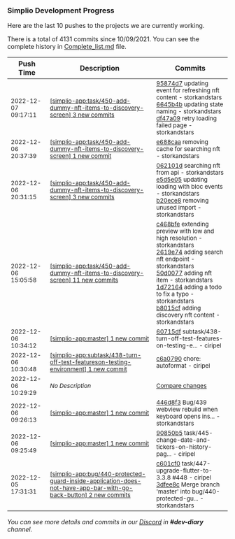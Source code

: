 
### Simplio Development Progress

Here are the last 10 pushes to the projects we are currently working.

There is a total of 4131 commits since 10/09/2021. You can see the complete history in
 [Complete_list.md](Complete_list.md) file.

| Push Time | Description | Commits |
| --- | --- | --- |
| <sub>2022-12-07 09:17:11</sub> | <sub>[[simplio-app:task/450\-add\-dummy\-nft\-items\-to\-discovery\-screen] 3 new commits](https://github.com/SimplioOfficial/simplio-app/compare/e688caa9cf77...df47a097d189)</sub> | <sub>[95874d7](https://github.com/SimplioOfficial/simplio-app/commit/95874d71e3691866e6946afa2539ce1503ff14de) updating event for refreshing nft content - storkandstars<br>[6645b4b](https://github.com/SimplioOfficial/simplio-app/commit/6645b4bf9f14292b921dba7a82855f8ff2b1a61a) updating state naming - storkandstars<br>[df47a09](https://github.com/SimplioOfficial/simplio-app/commit/df47a097d1890351e99c147b8542ef424ab43e44) retry loading failed page - storkandstars</sub> |
| <sub>2022-12-06 20:37:39</sub> | <sub>[[simplio-app:task/450\-add\-dummy\-nft\-items\-to\-discovery\-screen] 1 new commit](https://github.com/SimplioOfficial/simplio-app/commit/e688caa9cf77ddf443c53ea65ad5e649b74d9f96)</sub> | <sub>[e688caa](https://github.com/SimplioOfficial/simplio-app/commit/e688caa9cf77ddf443c53ea65ad5e649b74d9f96) removing cache for searching nft - storkandstars</sub> |
| <sub>2022-12-06 20:31:15</sub> | <sub>[[simplio-app:task/450\-add\-dummy\-nft\-items\-to\-discovery\-screen] 3 new commits](https://github.com/SimplioOfficial/simplio-app/compare/60983885a5cf...b20ece862c71)</sub> | <sub>[062101d](https://github.com/SimplioOfficial/simplio-app/commit/062101d2504b19229908cfee65cf07c30e3015d5) searching nft from api - storkandstars<br>[e5d5e05](https://github.com/SimplioOfficial/simplio-app/commit/e5d5e05e5ab22de136e6dab1016279b6ea89e3ce) updating loading with bloc events - storkandstars<br>[b20ece8](https://github.com/SimplioOfficial/simplio-app/commit/b20ece862c711873c0b87550f406a6362158edff) removing unused import - storkandstars</sub> |
| <sub>2022-12-06 15:05:58</sub> | <sub>[[simplio-app:task/450\-add\-dummy\-nft\-items\-to\-discovery\-screen] 11 new commits](https://github.com/SimplioOfficial/simplio-app/compare/446d8f3b81ce...60983885a5cf)</sub> | <sub>[c468bfe](https://github.com/SimplioOfficial/simplio-app/commit/c468bfe3eddc55118138f41e1eac94e2d6477b0e) extending preview with low and high resolution - storkandstars<br>[2619e74](https://github.com/SimplioOfficial/simplio-app/commit/2619e74ac971eadf9a5ec00b0bae5bf52736cb45) adding search nft endpoint - storkandstars<br>[50d0077](https://github.com/SimplioOfficial/simplio-app/commit/50d007798cf4131635ce666bad578b9bfc48ed9a) adding nft item - storkandstars<br>[1d72164](https://github.com/SimplioOfficial/simplio-app/commit/1d72164815fa6042059842d441740bb496bb1178) adding a todo to fix a typo - storkandstars<br>[b8015cf](https://github.com/SimplioOfficial/simplio-app/commit/b8015cf7b9f39df35bd5e2e57b75c157fae73926) adding discovery nft content - storkandstars</sub> |
| <sub>2022-12-06 10:34:12</sub> | <sub>[[simplio-app:master] 1 new commit](https://github.com/SimplioOfficial/simplio-app/commit/60715df111c9f0bee99eacb2c3a48ab344f7d0a2)</sub> | <sub>[60715df](https://github.com/SimplioOfficial/simplio-app/commit/60715df111c9f0bee99eacb2c3a48ab344f7d0a2) subtask/438-turn-off-test-features-on-testing-e... - ciripel</sub> |
| <sub>2022-12-06 10:30:48</sub> | <sub>[[simplio-app:subtask/438\-turn\-off\-test\-featureson\-testing\-environment] 1 new commit](https://github.com/SimplioOfficial/simplio-app/commit/c6a0790d982db01f7a5784f45be0236b7a1fefbe)</sub> | <sub>[c6a0790](https://github.com/SimplioOfficial/simplio-app/commit/c6a0790d982db01f7a5784f45be0236b7a1fefbe) chore: autoformat - ciripel</sub> |
| <sub>2022-12-06 10:29:29</sub> | <sub>_No Description_</sub> | <sub>[Compare changes](https://github.com/SimplioOfficial/simplio-app/compare/31776273830b...0c1a3a216ce2)</sub> |
| <sub>2022-12-06 09:26:13</sub> | <sub>[[simplio-app:master] 1 new commit](https://github.com/SimplioOfficial/simplio-app/commit/446d8f3b81cefd96cb74a8eb6f276db75aed44d9)</sub> | <sub>[446d8f3](https://github.com/SimplioOfficial/simplio-app/commit/446d8f3b81cefd96cb74a8eb6f276db75aed44d9) Bug/439 webview rebuild when keyboard opens ins... - storkandstars</sub> |
| <sub>2022-12-06 09:25:49</sub> | <sub>[[simplio-app:master] 1 new commit](https://github.com/SimplioOfficial/simplio-app/commit/90850b5690c283dbc465118a56d265a40e18b817)</sub> | <sub>[90850b5](https://github.com/SimplioOfficial/simplio-app/commit/90850b5690c283dbc465118a56d265a40e18b817) task/445-change-date-and-tickers-on-history-pag... - ciripel</sub> |
| <sub>2022-12-05 17:31:31</sub> | <sub>[[simplio-app:bug/440\-protected\-guard\-inside\-application\-does\-not\-have\-app\-bar\-with\-go\-back\-button] 2 new commits](https://github.com/SimplioOfficial/simplio-app/compare/7035c7d7d972...3dfee8c04b51)</sub> | <sub>[c601cf0](https://github.com/SimplioOfficial/simplio-app/commit/c601cf0cdb1405f91bd874732632607688e0140a) task/447-upgrade-flutter-to-3.3.8 #448 - ciripel<br>[3dfee8c](https://github.com/SimplioOfficial/simplio-app/commit/3dfee8c04b51fc0fcbc70fbee07943d6a6d284eb) Merge branch 'master' into bug/440-protected-gu... - storkandstars</sub> |

_You can see more details and commits in our [Discord](https://discord.gg/aKhjuwZmdP) in **#dev-diary** channel._
